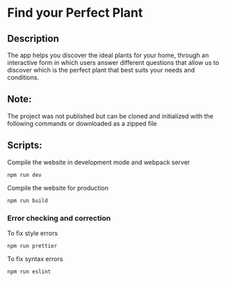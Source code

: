 # Find your Perfect Plant
## Description
The app helps you discover the ideal plants for your home, through an interactive form in which users answer different questions that allow us to discover which is the perfect plant that best suits your needs and conditions.
## Note:
The project was not published but can be cloned and initialized with the following commands or downloaded as a zipped file
## Scripts:

Compile the website in development mode and webpack server
```
npm run dev
```

Compile the website for production
```
npm run build
```

### Error checking and correction

To fix style errors
```
npm run prettier
```

To fix syntax errors
```
npm run eslint
```